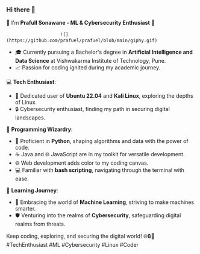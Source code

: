 ### Hi there 👋
🌟 I'm **Prafull Sonawane - ML & Cybersecurity Enthusiast** 🌟

                        ![](https://github.com/prafuel/prafuel/blob/main/giphy.gif)

- 🎓 Currently pursuing a Bachelor's degree in **Artificial Intelligence and Data Science** at Vishwakarma Institute of Technology, Pune.
- 📈 Passion for coding ignited during my academic journey.

💻 **Tech Enthusiast**:
- 🐧 Dedicated user of **Ubuntu 22.04** and **Kali Linux**, exploring the depths of Linux.
- 🔒 Cybersecurity enthusiast, finding my path in securing digital landscapes.

🚀 **Programming Wizardry**:
- 🐍 Proficient in **Python**, shaping algorithms and data with the power of code.
- ☕ Java and 🌐 JavaScript are in my toolkit for versatile development.
- 🌐 Web development adds color to my coding canvas.
- 💻 Familiar with **bash scripting**, navigating through the terminal with ease.

🤖 **Learning Journey**:
- 🤖 Embracing the world of **Machine Learning**, striving to make machines smarter.
- 🛡️ Venturing into the realms of **Cybersecurity**, safeguarding digital realms from threats.

Keep coding, exploring, and securing the digital world! 🌐🔒🚀 #TechEnthusiast #ML #Cybersecurity #Linux #Coder
